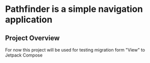 # Pathfinder is a simple navigation application

## Project Overview

For now this project will be used for testing migration form "View" to Jetpack Compose

